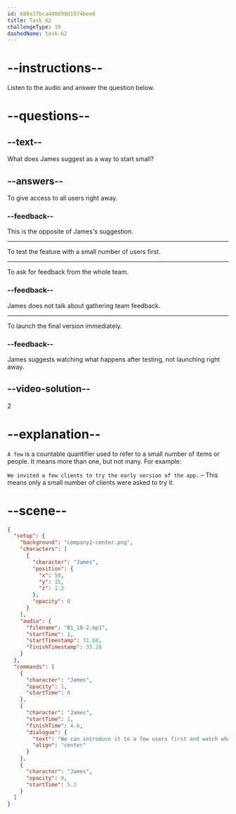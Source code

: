 ```yaml
---
id: 680a37bca400d98d1974bee8
title: Task 62
challengeType: 19
dashedName: task-62
---
```


<!-- (Audio) James: We can introduce it to a few users first and watch what happens. -->

# --instructions--

Listen to the audio and answer the question below.

# --questions--

## --text--

What does James suggest as a way to start small?

## --answers--

To give access to all users right away.

### --feedback--

This is the opposite of James's suggestion.

---

To test the feature with a small number of users first.

---

To ask for feedback from the whole team.

### --feedback--

James does not talk about gathering team feedback.

---

To launch the final version immediately.

### --feedback--

James suggests watching what happens after testing, not launching right away.

## --video-solution--

2

# --explanation--

`A few` is a countable quantifier used to refer to a small number of items or people. It means more than one, but not many. For example:

`We invited a few clients to try the early version of the app.` – This means only a small number of clients were asked to try it.

# --scene--

```json
{
  "setup": {
    "background": "company2-center.png",
    "characters": [
      {
        "character": "James",
        "position": {
          "x": 50,
          "y": 15,
          "z": 1.2
        },
        "opacity": 0
      }
    ],
    "audio": {
      "filename": "B1_18-2.mp3",
      "startTime": 1,
      "startTimestamp": 31.68,
      "finishTimestamp": 35.28
    }
  },
  "commands": [
    {
      "character": "James",
      "opacity": 1,
      "startTime": 0
    },
    {
      "character": "James",
      "startTime": 1,
      "finishTime": 4.6,
      "dialogue": {
        "text": "We can introduce it to a few users first and watch what happens.",
        "align": "center"
      }
    },
    {
      "character": "James",
      "opacity": 0,
      "startTime": 5.1
    }
  ]
}
```
